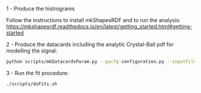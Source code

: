 1 - Produce the histrograms

Follow the instructions to install mkShapesRDF and to run the analysis:
https://mkshapesrdf.readthedocs.io/en/latest/getting_started.html#getting-started

2 - Produce the datacards including the analytic Crystal-Ball pdf for modelling the signal:

```bash
python scripts/mkDatacardsParam.py --pycfg configuration.py --inputFile=rootFile/XYZ.root --isParametric 
```

3 - Run the fit procedure:

```bash
./scripts/doFits.sh
```
